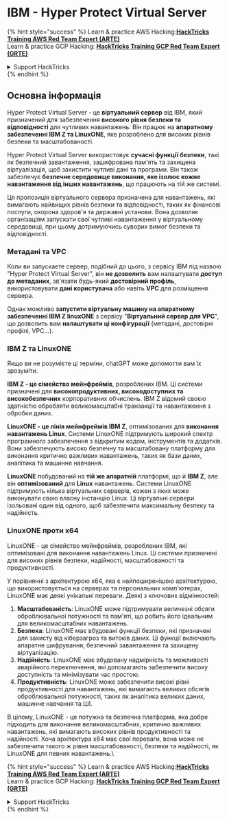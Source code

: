 # IBM - Hyper Protect Virtual Server

{% hint style="success" %}
Learn & practice AWS Hacking:<img src="../../.gitbook/assets/image (1) (1) (1) (1).png" alt="" data-size="line">[**HackTricks Training AWS Red Team Expert (ARTE)**](https://training.hacktricks.xyz/courses/arte)<img src="../../.gitbook/assets/image (1) (1) (1) (1).png" alt="" data-size="line">\
Learn & practice GCP Hacking: <img src="../../.gitbook/assets/image (2) (1).png" alt="" data-size="line">[**HackTricks Training GCP Red Team Expert (GRTE)**<img src="../../.gitbook/assets/image (2) (1).png" alt="" data-size="line">](https://training.hacktricks.xyz/courses/grte)

<details>

<summary>Support HackTricks</summary>

* Check the [**subscription plans**](https://github.com/sponsors/carlospolop)!
* **Join the** 💬 [**Discord group**](https://discord.gg/hRep4RUj7f) or the [**telegram group**](https://t.me/peass) or **follow** us on **Twitter** 🐦 [**@hacktricks\_live**](https://twitter.com/hacktricks_live)**.**
* **Share hacking tricks by submitting PRs to the** [**HackTricks**](https://github.com/carlospolop/hacktricks) and [**HackTricks Cloud**](https://github.com/carlospolop/hacktricks-cloud) github repos.

</details>
{% endhint %}

## Основна інформація

Hyper Protect Virtual Server - це **віртуальний сервер** від IBM, який призначений для забезпечення **високого рівня безпеки та відповідності** для чутливих навантажень. Він працює на **апаратному забезпеченні IBM Z та LinuxONE**, яке розроблено для високих рівнів безпеки та масштабованості.

Hyper Protect Virtual Server використовує **сучасні функції безпеки**, такі як безпечний завантаження, зашифрована пам'ять та захищена віртуалізація, щоб захистити чутливі дані та програми. Він також забезпечує **безпечне середовище виконання, яке ізолює кожне навантаження від інших навантажень**, що працюють на тій же системі.

Ця пропозиція віртуального сервера призначена для навантажень, які вимагають найвищих рівнів безпеки та відповідності, таких як фінансові послуги, охорона здоров'я та державні установи. Вона дозволяє організаціям запускати свої чутливі навантаження у віртуальному середовищі, при цьому дотримуючись суворих вимог безпеки та відповідності.

### Метадані та VPC

Коли ви запускаєте сервер, подібний до цього, з сервісу IBM під назвою "Hyper Protect Virtual Server", він **не дозволить** вам налаштувати **доступ до метаданих**, зв'язати будь-який **достовірний профіль**, використовувати **дані користувача** або навіть **VPC** для розміщення сервера.

Однак можливо **запустити віртуальну машину на апаратному забезпеченні IBM Z linuxONE** з сервісу "**Віртуальний сервер для VPC**", що дозволить вам **налаштувати ці конфігурації** (метадані, достовірні профілі, VPC...).

### IBM Z та LinuxONE

Якщо ви не розумієте ці терміни, chatGPT може допомогти вам їх зрозуміти.

**IBM Z - це сімейство мейнфреймів**, розроблених IBM. Ці системи призначені для **високопродуктивних, високодоступних та високобезпечних** корпоративних обчислень. IBM Z відомий своєю здатністю обробляти великомасштабні транзакції та навантаження з обробки даних.

**LinuxONE - це лінія мейнфреймів IBM Z**, оптимізованих для **виконання навантажень Linux**. Системи LinuxONE підтримують широкий спектр програмного забезпечення з відкритим кодом, інструментів та додатків. Вони забезпечують високо безпечну та масштабовану платформу для виконання критично важливих навантажень, таких як бази даних, аналітика та машинне навчання.

**LinuxONE** побудований на **тій же апаратній** платформі, що й **IBM Z**, але він **оптимізований** для **Linux** навантажень. Системи LinuxONE підтримують кілька віртуальних серверів, кожен з яких може виконувати свою власну інстанцію Linux. Ці віртуальні сервери ізольовані один від одного, щоб забезпечити максимальну безпеку та надійність.

### LinuxONE проти x64

LinuxONE - це сімейство мейнфреймів, розроблених IBM, які оптимізовані для виконання навантажень Linux. Ці системи призначені для високих рівнів безпеки, надійності, масштабованості та продуктивності.

У порівнянні з архітектурою x64, яка є найпоширенішою архітектурою, що використовується на серверах та персональних комп'ютерах, LinuxONE має деякі унікальні переваги. Деякі з ключових відмінностей:

1. **Масштабованість**: LinuxONE може підтримувати величезні обсяги оброблювальної потужності та пам'яті, що робить його ідеальним для великомасштабних навантажень.
2. **Безпека**: LinuxONE має вбудовані функції безпеки, які призначені для захисту від кіберзагроз та витоків даних. Ці функції включають апаратне шифрування, безпечний завантаження та захищену віртуалізацію.
3. **Надійність**: LinuxONE має вбудовану надмірність та можливості аварійного переключення, які допомагають забезпечити високу доступність та мінімізувати час простою.
4. **Продуктивність**: LinuxONE може забезпечити високі рівні продуктивності для навантажень, які вимагають великих обсягів оброблювальної потужності, таких як аналітика великих даних, машинне навчання та ШІ.

В цілому, LinuxONE - це потужна та безпечна платформа, яка добре підходить для виконання великомасштабних, критично важливих навантажень, які вимагають високих рівнів продуктивності та надійності. Хоча архітектура x64 має свої переваги, вона може не забезпечити такого ж рівня масштабованості, безпеки та надійності, як LinuxONE для певних навантажень.\\

{% hint style="success" %}
Learn & practice AWS Hacking:<img src="../../.gitbook/assets/image (1) (1) (1) (1).png" alt="" data-size="line">[**HackTricks Training AWS Red Team Expert (ARTE)**](https://training.hacktricks.xyz/courses/arte)<img src="../../.gitbook/assets/image (1) (1) (1) (1).png" alt="" data-size="line">\
Learn & practice GCP Hacking: <img src="../../.gitbook/assets/image (2) (1).png" alt="" data-size="line">[**HackTricks Training GCP Red Team Expert (GRTE)**<img src="../../.gitbook/assets/image (2) (1).png" alt="" data-size="line">](https://training.hacktricks.xyz/courses/grte)

<details>

<summary>Support HackTricks</summary>

* Check the [**subscription plans**](https://github.com/sponsors/carlospolop)!
* **Join the** 💬 [**Discord group**](https://discord.gg/hRep4RUj7f) or the [**telegram group**](https://t.me/peass) or **follow** us on **Twitter** 🐦 [**@hacktricks\_live**](https://twitter.com/hacktricks_live)**.**
* **Share hacking tricks by submitting PRs to the** [**HackTricks**](https://github.com/carlospolop/hacktricks) and [**HackTricks Cloud**](https://github.com/carlospolop/hacktricks-cloud) github repos.

</details>
{% endhint %}
